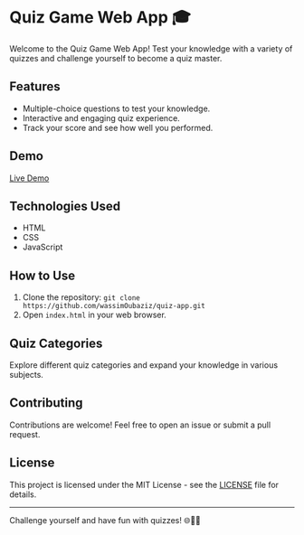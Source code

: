 # Quiz Game Web App 🎓

Welcome to the Quiz Game Web App! Test your knowledge with a variety of quizzes and challenge yourself to become a quiz master.

## Features

- Multiple-choice questions to test your knowledge.
- Interactive and engaging quiz experience.
- Track your score and see how well you performed.

## Demo

[Live Demo](https://wassimoubaziz.github.io/quiz-app/)

## Technologies Used

- HTML
- CSS
- JavaScript

## How to Use

1. Clone the repository: `git clone https://github.com/wassimOubaziz/quiz-app.git`
2. Open `index.html` in your web browser.

## Quiz Categories

Explore different quiz categories and expand your knowledge in various subjects.

## Contributing

Contributions are welcome! Feel free to open an issue or submit a pull request.

## License

This project is licensed under the MIT License - see the [LICENSE](LICENSE) file for details.

---

Challenge yourself and have fun with quizzes! 🌐🧠🚀
